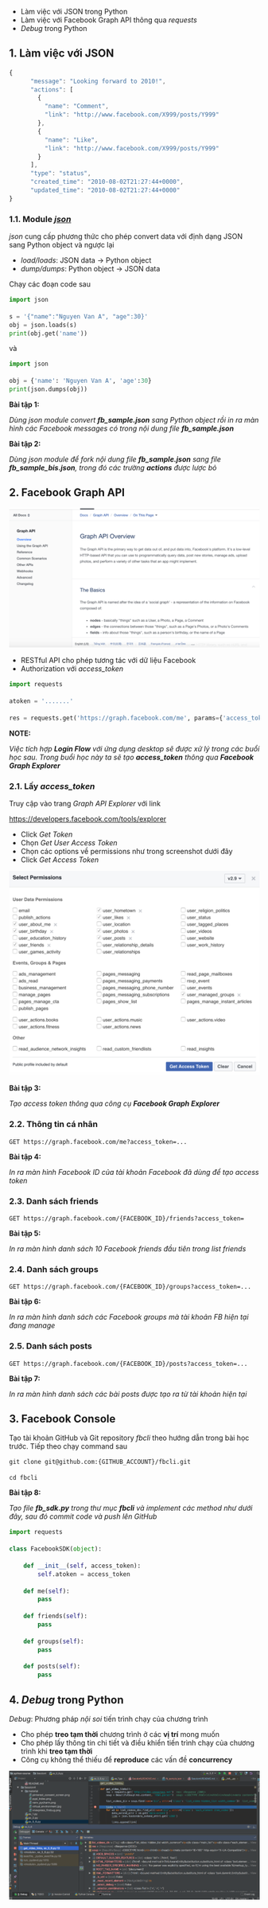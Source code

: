 * Làm việc với JSON trong Python
* Làm việc với Facebook Graph API thông qua *requests*
* *Debug* trong Python

## 1. Làm việc với JSON

```javascript
{
      "message": "Looking forward to 2010!",
      "actions": [
        {
          "name": "Comment",
          "link": "http://www.facebook.com/X999/posts/Y999"
        },
        {
          "name": "Like",
          "link": "http://www.facebook.com/X999/posts/Y999"
        }
      ],
      "type": "status",
      "created_time": "2010-08-02T21:27:44+0000",
      "updated_time": "2010-08-02T21:27:44+0000"
}
```

### 1.1. Module [*json*](https://docs.python.org/3/library/json.html)

*json* cung cấp phương thức cho phép convert data với định dạng JSON sang Python object và ngược lại

* *load/loads*: JSON data -> Python object
* *dump/dumps*: Python object -> JSON data

Chạy các đoạn code sau

```python
import json

s = '{"name":"Nguyen Van A", "age":30}'
obj = json.loads(s)
print(obj.get('name'))

```

và

```python
import json

obj = {'name': 'Nguyen Van A', 'age':30}
print(json.dumps(obj))
```

**__Bài tập 1:__**

*Dùng *json* module convert **fb_sample.json** sang Python object rồi in ra màn hình các Facebook messages có trong nội dung file **fb_sample.json***

**__Bài tập 2:__**

*Dùng *json* module để fork nội dung file **fb_sample.json** sang file **fb_sample_bis.json**, trong đó các trường **actions** được lược bỏ*

## 2. Facebook Graph API

![](https://raw.githubusercontent.com/mto/python-course/master/Session5/material/fb_graph_api.png)

* RESTful API cho phép tương tác với dữ liệu Facebook
* Authorization với *access_token*

```python
import requests

atoken = '.......'

res = requests.get('https://graph.facebook.com/me', params={'access_token':atoken})
```


__NOTE:__

*Việc tích hợp **Login Flow** với ứng dụng desktop sẽ được xử lý trong các buổi học sau. Trong buổi học này ta sẽ tạo **access_token** thông qua **Facebook Graph Explorer***

### 2.1. Lấy *access_token*

Truy cập vào trang *Graph API Explorer* với link

https://developers.facebook.com/tools/explorer

* Click *Get Token*
* Chọn *Get User Access Token*
* Chọn các options về permissions như trong screenshot dưới đây
* Click *Get Access Token*

![](https://raw.githubusercontent.com/mto/python-course/master/Session5/material/permissions.png)

**__Bài tập 3:__**

*Tạo access token thông qua công cụ **Facebook Graph Explorer***

### 2.2. Thông tin cá nhân

```curl
GET https://graph.facebook.com/me?access_token=...
```

**__Bài tập 4:__**

*In ra màn hình Facebook ID của tài khoản Facebook đã dùng để tạo access token*

### 2.3. Danh sách friends

```curl
GET https://graph.facebook.com/{FACEBOOK_ID}/friends?access_token=
```

**__Bài tập 5:__**

*In ra màn hình danh sách 10 Facebook friends đầu tiên trong list friends*


### 2.4. Danh sách groups

```curl
GET https://graph.facebook.com/{FACEBOOK_ID}/groups?access_token=...
```

**__Bài tập 6:__**

*In ra màn hình danh sách các Facebook groups mà tài khoản FB hiện tại đang manage*

### 2.5. Danh sách posts

```curl
GET https://graph.facebook.com/{FACEBOOK_ID}/posts?access_token=...
```

**__Bài tập 7:__**

*In ra màn hình danh sách các bài posts được tạo ra từ tài khoản hiện tại*

## 3. Facebook Console

Tạo tài khoản GitHub và Git repository *fbcli* theo hướng dẫn trong bài học trước. Tiếp theo chạy command sau

```shell
git clone git@github.com:{GITHUB_ACCOUNT}/fbcli.git

cd fbcli
```


**__Bài tập 8:__**

*Tạo file **fb_sdk.py** trong thư mục **fbcli** và implement các method như dưới đây, sau đó commit code và push lên GitHub*

```python
import requests

class FacebookSDK(object):

    def __init__(self, access_token):
        self.atoken = access_token

    def me(self):
        pass

    def friends(self):
        pass

    def groups(self):
        pass

    def posts(self):
        pass

```

## 4. *Debug* trong Python

*Debug*: Phương pháp *nội soi* tiến trình chạy của chương trình

* Cho phép **treo tạm thời** chương trình ở các **vị trí** mong muốn
* Cho phép lấy thông tin chi tiết và điều khiển tiến trình chạy của chương trình khi **treo tạm thời**
* Công cụ không thể thiếu để **reproduce** các vấn đề **concurrency**

![](https://raw.githubusercontent.com/mto/python-course/master/Session5/material/debug_pycharm.png)
